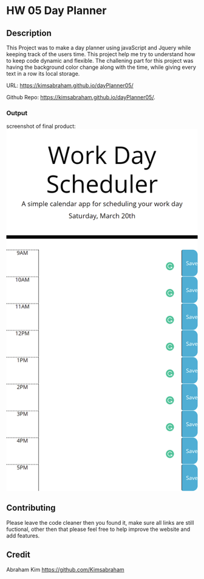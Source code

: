 # HW 05 Day Planner

## Description

This Project was to make a day planner using javaScript and Jquery while keeping track of the users time. This project help me try to understand how to keep code dynamic and flexible. The challening part for this project was having the background color change along with the time, while giving every text in a row its local storage.

URL: https://kimsabraham.github.io/dayPlanner05/

Github Repo: https://kimsabraham.github.io/dayPlanner05/.

### Output

screenshot of final product:
![myFinalForm](Assets\DayPlannerScreenshot.png)

## Contributing

Please leave the code cleaner then you found it, make sure all links are still fuctional, other then that please feel free to help improve the website and add features.

## Credit

Abraham Kim
https://github.com/Kimsabraham
